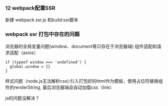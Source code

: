 ### 12 webpack配置SSR
新建 webpack.ssr.js 和build:ssr脚本

### webpack ssr 打包中存在的问题
浏览器的全局变量问题(window、document等只存在于浏览器端)
  组件适配和请求适配（axios）
```
if (typeof window === 'undefined') {
  global.window = {}
}
```

样式问题（node.js无法解析css):引入打包好的html作为模板，使用占位符替换组件的renderString,
最后浏览器端会自动加载css（link）

js的问题没解决？
  